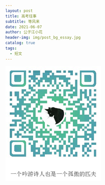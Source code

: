 ```yaml
---
layout: post
title: 高考往事
subtitle: 等风来
date: 2021-06-07
author: 公子江小花
header-img: img/post_bg_essay.jpg
catalog: true
tags:
  - 短文
---
```


![ORZ](/img/wechat_code.jpg)
